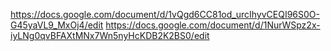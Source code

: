 https://docs.google.com/document/d/1vQgd6CC81od_urcIhyvCEQI96S0O-G45yaVL9_MxOj4/edit
https://docs.google.com/document/d/1NurWSpz2x-iyLNg0qvBFAXtMNx7Wn5nyHcKDB2K2BS0/edit

